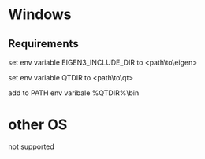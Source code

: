 # Windows
## Requirements
set env variable EIGEN3_INCLUDE_DIR to \<path\to\eigen\>

set env variable QTDIR to \<path\to\qt\>

add to PATH env varibale %QTDIR%\bin

# other OS
not supported